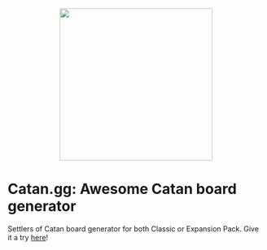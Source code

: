 <div align="center">
  <img src="https://user-images.githubusercontent.com/46251023/226135988-14b56879-bb4d-490f-83ff-ccbcb3deed5a.png" height="300" />
</div>

# Catan.gg: Awesome Catan board generator

Settlers of Catan board generator for both Classic or Expansion Pack. Give it a try [here](https://catan.gg/)!
